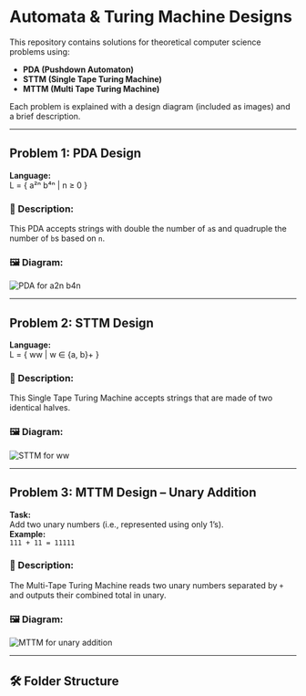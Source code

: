 # Automata & Turing Machine Designs

This repository contains solutions for theoretical computer science problems using:
- **PDA (Pushdown Automaton)**
- **STTM (Single Tape Turing Machine)**
- **MTTM (Multi Tape Turing Machine)**

Each problem is explained with a design diagram (included as images) and a brief description.

---

##  Problem 1: PDA Design  
**Language:**  
L = { a²ⁿ b⁴ⁿ | n ≥ 0 }

### 🧠 Description:
This PDA accepts strings with double the number of `a`s and quadruple the number of `b`s based on `n`.

### 🖼 Diagram:
![PDA for a2n b4n](images/pda_a2n_b4n.png)

---

##  Problem 2: STTM Design  
**Language:**  
L = { ww | w ∈ {a, b}+ }

### 🧠 Description:
This Single Tape Turing Machine accepts strings that are made of two identical halves.

### 🖼 Diagram:
![STTM for ww](images/sttm_ww.png)

---

##  Problem 3: MTTM Design – Unary Addition  
**Task:**  
Add two unary numbers (i.e., represented using only 1’s).  
**Example:**  
`111 + 11 = 11111`

### 🧠 Description:
The Multi-Tape Turing Machine reads two unary numbers separated by `+` and outputs their combined total in unary.

### 🖼 Diagram:
![MTTM for unary addition](images/mttm_unary_addition.png)

---

## 🛠 Folder Structure
